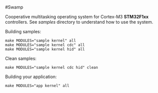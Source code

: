#Swamp

Cooperative multitasking operating system for Cortex-M3 **STM32F1xx** controllers.
See *samples* directory to understand how to use the system.

Building samples:
```
make MODULES="sample kernel" all
make MODULES="sample kernel cdc" all
make MODULES="sample kernel hid" all
```

Clean samples:
```
make MODULES="sample kernel cdc hid" clean
```

Building your application:
```
make MODULES="app kernel" all
```
